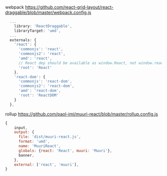 webpack
https://github.com/react-grid-layout/react-draggable/blob/master/webpack.config.js
```js
  ...
    library: 'ReactDraggable',
    libraryTarget: 'umd',
  ...
  externals: {
    'react': {
      'commonjs': 'react',
      'commonjs2': 'react',
      'amd': 'react',
      // React dep should be available as window.React, not window.react
      'root': 'React'
    },
    'react-dom': {
      'commonjs': 'react-dom',
      'commonjs2': 'react-dom',
      'amd': 'react-dom',
      'root': 'ReactDOM'
    }
  },
```

rollup
https://github.com/paol-imi/muuri-react/blob/master/rollup.config.js
```js
{
	input,
	output: {
	  file: 'dist/muuri-react.js',
	  format: 'umd',
	  name: 'MuuriReact',
	  globals: {react: 'React', muuri: 'Muuri'},
	  banner,
	},
	external: ['react', 'muuri'],
}
```
